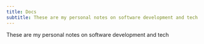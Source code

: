 ```yaml
---
title: Docs
subtitle: These are my personal notes on software development and tech 
---
```


These are my personal notes on software development and tech